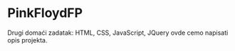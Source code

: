 # PinkFloydFP
 Drugi domaći zadatak: HTML, CSS, JavaScript, JQuery
ovde cemo napisati opis projekta.
